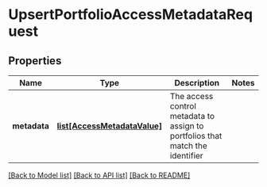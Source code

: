 # UpsertPortfolioAccessMetadataRequest

## Properties
Name | Type | Description | Notes
------------ | ------------- | ------------- | -------------
**metadata** | [**list[AccessMetadataValue]**](AccessMetadataValue.md) | The access control metadata to assign to portfolios that match the identifier | 

[[Back to Model list]](../README.md#documentation-for-models) [[Back to API list]](../README.md#documentation-for-api-endpoints) [[Back to README]](../README.md)


